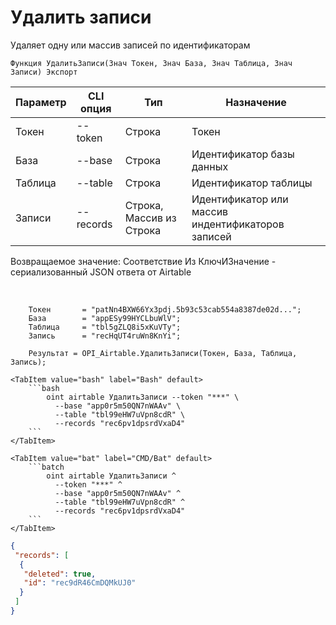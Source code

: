 ﻿---
sidebar_position: 4
---

# Удалить записи
 Удаляет одну или массив записей по идентификаторам



`Функция УдалитьЗаписи(Знач Токен, Знач База, Знач Таблица, Знач Записи) Экспорт`

  | Параметр | CLI опция | Тип | Назначение |
  |-|-|-|-|
  | Токен | --token | Строка | Токен |
  | База | --base | Строка | Идентификатор базы данных |
  | Таблица | --table | Строка | Идентификатор таблицы |
  | Записи | --records | Строка, Массив из Строка | Идентификатор или массив индентификаторов записей |

  
  Возвращаемое значение:   Соответствие Из КлючИЗначение - сериализованный JSON ответа от Airtable

<br/>




```bsl title="Пример кода"
    Токен       = "patNn4BXW66Yx3pdj.5b93c53cab554a8387de02d...";
    База        = "appESy99HYCLbuWlV";
    Таблица     = "tbl5gZLQ8i5xKuVTy";
    Запись      = "recHqUT4ruWn8KnYi";

    Результат = OPI_Airtable.УдалитьЗаписи(Токен, База, Таблица, Запись);
```
    

 <Tabs>
  
    <TabItem value="bash" label="Bash" default>
        ```bash
            oint airtable УдалитьЗаписи --token "***" \
              --base "app0r5m50QN7nWAAv" \
              --table "tbl99eHW7uVpn8cdR" \
              --records "rec6pv1dpsrdVxaD4"
        ```
    </TabItem>
  
    <TabItem value="bat" label="CMD/Bat" default>
        ```batch
            oint airtable УдалитьЗаписи ^
              --token "***" ^
              --base "app0r5m50QN7nWAAv" ^
              --table "tbl99eHW7uVpn8cdR" ^
              --records "rec6pv1dpsrdVxaD4"
        ```
    </TabItem>
</Tabs>


```json title="Результат"
{
 "records": [
  {
   "deleted": true,
   "id": "rec9dR46CmDQMkUJ0"
  }
 ]
}
```
